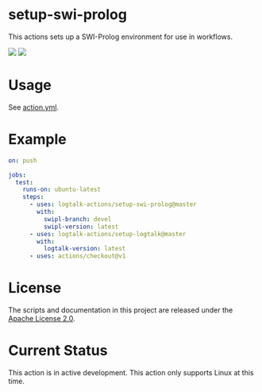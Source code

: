 # setup-swi-prolog

This actions sets up a SWI-Prolog environment for use in workflows.

![](https://github.com/logtalk-actions/setup-swi-prolog/workflows/Test/badge.svg)
![](https://github.com/logtalk-actions/setup-swi-prolog/workflows/Logtalk/badge.svg)

# Usage

See [action.yml](action.yml).

# Example

```yml
on: push

jobs:
  test:
    runs-on: ubuntu-latest
    steps:
      - uses: logtalk-actions/setup-swi-prolog@master
        with:
          swipl-branch: devel
          swipl-version: latest
      - uses: logtalk-actions/setup-logtalk@master
        with:
          logtalk-version: latest
      - uses: actions/checkout@v1
```

# License

The scripts and documentation in this project are released under the [Apache License 2.0](LICENSE).

# Current Status

This action is in active development. This action only supports Linux at this time.
